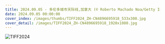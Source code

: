 ```yaml
---
title: 2024.09.05 - 多伦多城市天际线,加拿大 (© Roberto Machado Noa/Getty Images)
date: 2024.09.05 00:00:00
cover_index: /images/thumbs/TIFF2024_ZH-CN4896695918_533x300.jpg
cover_detail: /images/TIFF2024_ZH-CN4896695918_1920x1080.jpg
---
```


![TIFF2024](/images/TIFF2024_ZH-CN4896695918_1920x1080.jpg)
